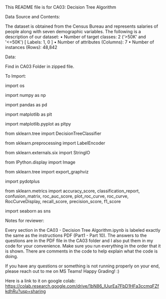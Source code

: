 This README file is for CA03: Decision Tree Algorithm

Data Source and Contents:

The dataset is obtained from the Census Bureau and represents salaries of people along with seven demographic variables. The following is a description of our dataset:
•	Number of target classes: 2 ('>50K' and '<=50K') [ Labels: 1, 0 ]
•	Number of attributes (Columns): 7
•	Number of instances (Rows): 48,842

Data:

Find in CA03 Folder in zipped file.

To Import:

import os

import numpy as np

import pandas as pd

import matplotlib as plt

import matplotlib.pyplot as pltpy

from sklearn.tree import DecisionTreeClassifier

from sklearn.preprocessing import LabelEncoder

from sklearn.externals.six import StringIO  

from IPython.display import Image  

from sklearn.tree import export_graphviz

import pydotplus

from sklearn.metrics import accuracy_score, classification_report, confusion_matrix, roc_auc_score, plot_roc_curve, roc_curve, RocCurveDisplay, recall_score, precision_score, f1_score

import seaborn as sns

Notes for reviewer:

Every section in the CA03 - Decision Tree Algorithm.ipynb is labeled exactly the same as the instructions PDF (Part1 - Part 10). The answers to the questions are in the PDF file in the CA03 folder and I also put them in my code for your convenience. Make sure you run everything in the order that it is shown. There are comments in the code to help explain what the code is doing. 

If you have any questions or something is not running properly on your end, please reach out to me on MS Teams! Happy Grading! :)

Here is a link to it on google colab: https://colab.research.google.com/drive/1bN86_lUurEa7FbD1HFa3ccmqFZfkdhRu?usp=sharing
